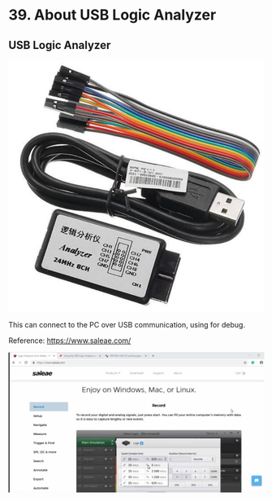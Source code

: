 # 39. About USB Logic Analyzer



## USB Logic Analyzer

![01](https://github.com/knightsummon/Mastering-Microcontroller-and-Embedded-Driver-Development/blob/main/10.%20Understanding%20MCU%20Clock%20Tree/39.%20About%20USB%20Logic%20Analyzer.assets/01.jpg)

This can connect to the PC over USB communication, using for debug.

Reference: https://www.saleae.com/

![02](https://github.com/knightsummon/Mastering-Microcontroller-and-Embedded-Driver-Development/blob/main/10.%20Understanding%20MCU%20Clock%20Tree/39.%20About%20USB%20Logic%20Analyzer.assets/02.jpg)
